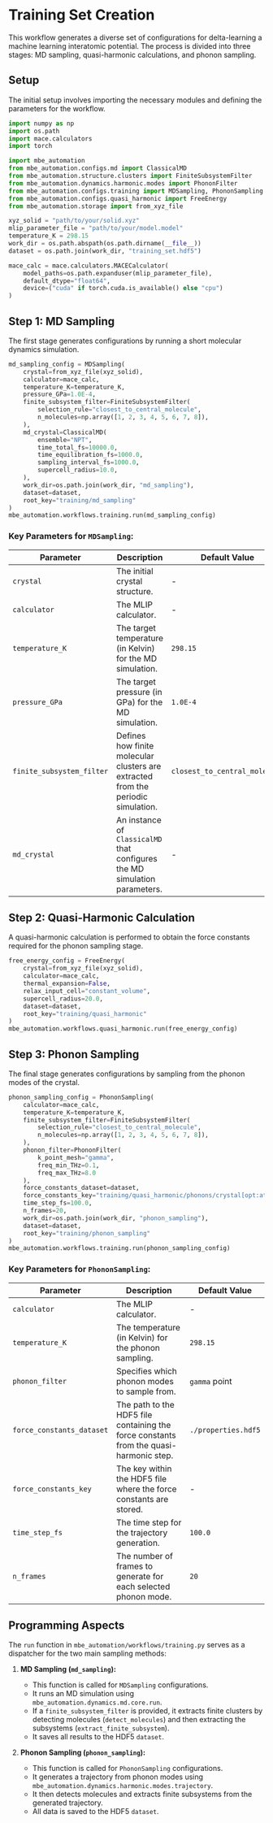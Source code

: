 # Training Set Creation

This workflow generates a diverse set of configurations for delta-learning a machine learning interatomic potential. The process is divided into three stages: MD sampling, quasi-harmonic calculations, and phonon sampling.

## Setup

The initial setup involves importing the necessary modules and defining the parameters for the workflow.

```python
import numpy as np
import os.path
import mace.calculators
import torch

import mbe_automation
from mbe_automation.configs.md import ClassicalMD
from mbe_automation.structure.clusters import FiniteSubsystemFilter
from mbe_automation.dynamics.harmonic.modes import PhononFilter
from mbe_automation.configs.training import MDSampling, PhononSampling
from mbe_automation.configs.quasi_harmonic import FreeEnergy
from mbe_automation.storage import from_xyz_file

xyz_solid = "path/to/your/solid.xyz"
mlip_parameter_file = "path/to/your/model.model"
temperature_K = 298.15
work_dir = os.path.abspath(os.path.dirname(__file__))
dataset = os.path.join(work_dir, "training_set.hdf5")

mace_calc = mace.calculators.MACECalculator(
    model_paths=os.path.expanduser(mlip_parameter_file),
    default_dtype="float64",
    device=("cuda" if torch.cuda.is_available() else "cpu")
)
```

## Step 1: MD Sampling

The first stage generates configurations by running a short molecular dynamics simulation.

```python
md_sampling_config = MDSampling(
    crystal=from_xyz_file(xyz_solid),
    calculator=mace_calc,
    temperature_K=temperature_K,
    pressure_GPa=1.0E-4,
    finite_subsystem_filter=FiniteSubsystemFilter(
        selection_rule="closest_to_central_molecule",
        n_molecules=np.array([1, 2, 3, 4, 5, 6, 7, 8]),
    ),
    md_crystal=ClassicalMD(
        ensemble="NPT",
        time_total_fs=10000.0,
        time_equilibration_fs=1000.0,
        sampling_interval_fs=1000.0,
        supercell_radius=10.0,
    ),
    work_dir=os.path.join(work_dir, "md_sampling"),
    dataset=dataset,
    root_key="training/md_sampling"
)
mbe_automation.workflows.training.run(md_sampling_config)
```

### Key Parameters for `MDSampling`:

| Parameter                 | Description                                                                                             | Default Value                  |
| ------------------------- | ------------------------------------------------------------------------------------------------------- | ---------------------------------- |
| `crystal`                 | The initial crystal structure.                                                                          | -                                  |
| `calculator`              | The MLIP calculator.                                                                                    | -                                  |
| `temperature_K`           | The target temperature (in Kelvin) for the MD simulation.                                               | `298.15`                           |
| `pressure_GPa`            | The target pressure (in GPa) for the MD simulation.                                                     | `1.0E-4`                           |
| `finite_subsystem_filter` | Defines how finite molecular clusters are extracted from the periodic simulation.                       | `closest_to_central_molecule`      |
| `md_crystal`              | An instance of `ClassicalMD` that configures the MD simulation parameters.                              | -                                  |

## Step 2: Quasi-Harmonic Calculation

A quasi-harmonic calculation is performed to obtain the force constants required for the phonon sampling stage.

```python
free_energy_config = FreeEnergy(
    crystal=from_xyz_file(xyz_solid),
    calculator=mace_calc,
    thermal_expansion=False,
    relax_input_cell="constant_volume",
    supercell_radius=20.0,
    dataset=dataset,
    root_key="training/quasi_harmonic"
)
mbe_automation.workflows.quasi_harmonic.run(free_energy_config)
```

## Step 3: Phonon Sampling

The final stage generates configurations by sampling from the phonon modes of the crystal.

```python
phonon_sampling_config = PhononSampling(
    calculator=mace_calc,
    temperature_K=temperature_K,
    finite_subsystem_filter=FiniteSubsystemFilter(
        selection_rule="closest_to_central_molecule",
        n_molecules=np.array([1, 2, 3, 4, 5, 6, 7, 8]),
    ),
    phonon_filter=PhononFilter(
        k_point_mesh="gamma",
        freq_min_THz=0.1,
        freq_max_THz=8.0
    ),
    force_constants_dataset=dataset,
    force_constants_key="training/quasi_harmonic/phonons/crystal[opt:atoms,shape]/force_constants",
    time_step_fs=100.0,
    n_frames=20,
    work_dir=os.path.join(work_dir, "phonon_sampling"),
    dataset=dataset,
    root_key="training/phonon_sampling"
)
mbe_automation.workflows.training.run(phonon_sampling_config)
```

### Key Parameters for `PhononSampling`:

| Parameter                 | Description                                                                          | Default Value |
| ------------------------- | ------------------------------------------------------------------------------------ | ----------------- |
| `calculator`              | The MLIP calculator.                                                                 | -                 |
| `temperature_K`           | The temperature (in Kelvin) for the phonon sampling.                                 | `298.15`          |
| `phonon_filter`           | Specifies which phonon modes to sample from.                                         | `gamma` point     |
| `force_constants_dataset` | The path to the HDF5 file containing the force constants from the quasi-harmonic step. | `./properties.hdf5` |
| `force_constants_key`     | The key within the HDF5 file where the force constants are stored.                     | -                 |
| `time_step_fs`            | The time step for the trajectory generation.                                         | `100.0`           |
| `n_frames`                | The number of frames to generate for each selected phonon mode.                        | `20`              |

## Programming Aspects

The `run` function in `mbe_automation/workflows/training.py` serves as a dispatcher for the two main sampling methods:

1.  **MD Sampling (`md_sampling`):**
    *   This function is called for `MDSampling` configurations.
    *   It runs an MD simulation using `mbe_automation.dynamics.md.core.run`.
    *   If a `finite_subsystem_filter` is provided, it extracts finite clusters by detecting molecules (`detect_molecules`) and then extracting the subsystems (`extract_finite_subsystem`).
    *   It saves all results to the HDF5 `dataset`.

2.  **Phonon Sampling (`phonon_sampling`):**
    *   This function is called for `PhononSampling` configurations.
    *   It generates a trajectory from phonon modes using `mbe_automation.dynamics.harmonic.modes.trajectory`.
    *   It then detects molecules and extracts finite subsystems from the generated trajectory.
    *   All data is saved to the HDF5 `dataset`.
